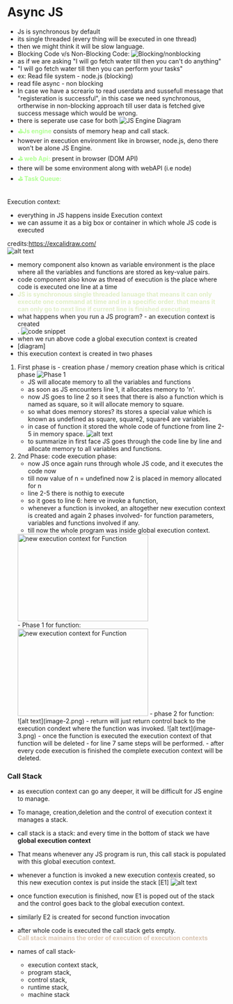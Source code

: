 # Async JS

- Js is synchronous by default
- its single threaded (every thing will be executed in one thread)
- then we might think it will be slow language.
- Blocking Code v/s Non-Blocking Code:
![Blocking/nonblocking](image-9.png)
- as if we are asking "I will go fetch water till then you can't do anything"
- "I will go fetch water till then you can perform your tasks"
- ex: Read file system - node.js (blocking) 
- read file async - non blocking
- In case we have a screario to read userdata and sussefull message that "registeration is successful", in this case we need synchronous, ortherwise in non-blocking approach till user data is fetched give success message which would be wrong.
- there is seperate use case for both 
![JS Engine Diagram](image-10.png)
- <span style="color: #B0FF92; font-weight: bold;">⛳Js engine</span> consists of memory heap and call stack.
- however in execution environment like in browser, node.js, deno there won't be alone JS Engine.
- <b style="color:#B0FF92">⛳ web Api:</b> present in browser (DOM API)
- there will be some environment along with webAPI (i.e node)
- <b style="color:#B0FF92">⛳ Task Queue:</b>









<br>Execution context: <br>
- everything in JS happens inside Execution context
- we can assume it as a big box or container in which whole JS code is executed <br>

credits:https://excalidraw.com/ <br>
![alt text](image-7.png)
- memory component also known as variable environment is the place where all the variables and functions are stored as key-value pairs.
- code component also know as thread of execution is the place where code is executed one line at a time 
- <b style="color:#E0EEC6">JS is synchronous single threaded lanuage that means it can only execute one command at time and in a specific order. that means it can only go to next line if current line is finished executing </b>
- what happens when you run a JS program? - an execution context is created<br>.
![code snippet](image-8.png)
- when we run above code a global execution context is created
- [diagram]
- this execution context is created in two phases 
1. First phase is - creation phase / memory creation phase which is critical phase
![Phase 1](image-6.png)
    - JS will allocate memory to all the variables and functions
    - as soon as JS encounters line 1, it allocates memory to 'n'.
    - now JS goes to line 2 so it sees that there is also a function which is named as square, so it will allocate memory to square. 
    - so what does memory stores? its stores a special value which is known as undefined as square, square2, square4 are variables.
    - in case of function it stored the whole code of functione from line 2- 5 in memory space.
    ![alt text](image-5.png)
    - to summarize in first face JS goes through the code line by line and allocate memory to all variables and functions. 
2. 2nd Phase: code execution phase:
    - now JS once again runs through whole JS code, and it executes the code now 
    - till now value of n = undefined now 2 is placed in memory allocated for n
    - line 2-5 there is nothig to execute
    - so it goes to line 6: here ve invoke a function, 
    - whenever a function is invoked, an altogether new execution context is created and again 2 phases involved- for function parameters, variables and functions involved if any.
    - till now the whole program was inside global execution context. <br>
    <img src="./image.png" alt="new execution context for Function" width="300" height="200">
    <br>
    - Phase 1 for function: <br>
    <img src="./image-1.png" alt="new execution context for Function" width="300" height="200">
    - phase 2 for function:<br>
    ![alt text](image-2.png)
    - return will just return control back to the execution condext where the function was invoked.
    ![alt text](image-3.png)
    - once the function is executed the execution context of that function will be deleted 
    - for line 7 same steps will be performed.
    - after every code execution is finished the complete execution context will be deleted.
    
### Call Stack
- as execution context can go any deeper, it will be difficult for JS engine to manage. 
- To manage, creation,deletion and the control of execution context it manages a stack.
- call stack is a stack: and every time in the bottom of stack we have <b>global execution context</b>
- That means whenever any JS program is run, this call stack is populated with this global execution context.
- whenever a function is invoked a new execution contexis created, so this new execution contex is put inside the stack [E1]
![alt text](image-4.png)
- once function execution is finished, now E1 is poped out of the stack and the control goes back to the global execution context.
- similarly E2 is created for second function invocation
- after whole code is executed the call stack gets empty.<br>
<b style="color:#D9C5B2"> Call stack mainains the order of execution of execution contexts</b>

- names of call stack- 
    - execution context stack, 
    - program stack, 
    - control stack, 
    - runtime stack, 
    - machine stack



